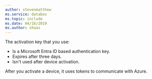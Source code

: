 ```yaml
---
author: stevenmatthew
ms.service: databox  
ms.topic: include
ms.date: 04/16/2019
ms.author: shaas
---
```


The activation key that you use:

- Is a Microsoft Entra ID based authentication key.
- Expires after three days.
- Isn't used after device activation.

After you activate a device, it uses tokens to communicate with Azure.


